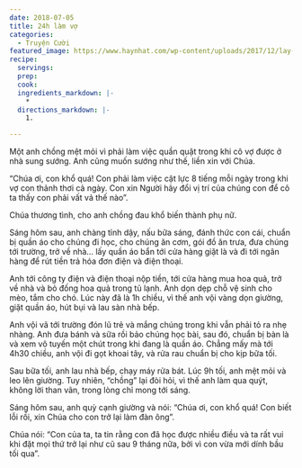 ```yaml
---
date: 2018-07-05
title: 24h làm vợ
categories:
  - Truyện Cười
featured_image: https://www.haynhat.com/wp-content/uploads/2017/12/lay-chong-lai-qua-300x160.jpg
recipe:
  servings:  
  prep:  
  cook:  
  ingredients_markdown: |-
    * 
  directions_markdown: |-
    1. 

---
```


Một anh chồng mệt mỏi vì phải làm việc quần quật trong khi cô vợ được ở nhà sung sướng. Anh cũng muốn sướng như thế, liền xin với Chúa.

“Chúa ơi, con khổ quá! Con phải làm việc cật lực 8 tiếng mỗi ngày trong khi vợ con thảnh thơi cả ngày. Con xin Người hãy đổi vị trí của chúng con để cô ta thấy con phải vất vả thế nào”.

Chúa thương tình, cho anh chồng đau khổ biến thành phụ nữ.

Sáng hôm sau, anh chàng tỉnh dậy, nấu bữa sáng, đánh thức con cái, chuẩn bị quần áo cho chúng đi học, cho chúng ăn cơm, gói đồ ăn trưa, đưa chúng tới trường, trở về nhà… lấy quần áo bẩn tới cửa hàng giặt là và đi tới ngân hàng để rút tiền trả hóa đơn điện và điện thoại.

Anh tới công ty điện và điện thoại nộp tiền, tới cửa hàng mua hoa quả, trở về nhà và bỏ đống hoa quả trong tủ lạnh. Anh dọn dẹp chỗ vệ sinh cho mèo, tắm cho chó. Lúc này đã là 1h chiều, vì thế anh vội vàng dọn giường, giặt quần áo, hút bụi và lau sàn nhà bếp.

Anh vội vã tới trường đón lũ trẻ và mắng chúng trong khi vẫn phải tỏ ra nhẹ nhàng. Anh đưa bánh và sữa rồi bảo chúng học bài, sau đó, chuẩn bị bàn là và xem vô tuyến một chút trong khi đang là quần áo. Chẳng mấy mà tới 4h30 chiều, anh vội đi gọt khoai tây, và rửa rau chuẩn bị cho kịp bữa tối.

Sau bữa tối, anh lau nhà bếp, chạy máy rửa bát. Lúc 9h tối, anh mệt mỏi và leo lên giường. Tuy nhiên, “chồng” lại đòi hỏi, vì thế anh làm qua quýt, không lời than vãn, trong lòng chỉ mong tới sáng.

Sáng hôm sau, anh quỳ cạnh giường và nói: “Chúa ơi, con khổ quá! Con biết lỗi rồi, xin Chúa cho con trở lại làm đàn ông”.

Chúa nói: “Con của ta, ta tin rằng con đã học được nhiều điều và ta rất vui khi đặt mọi thứ trở lại như cũ sau 9 tháng nữa, bởi vì con vừa mới dính bầu tối qua”.